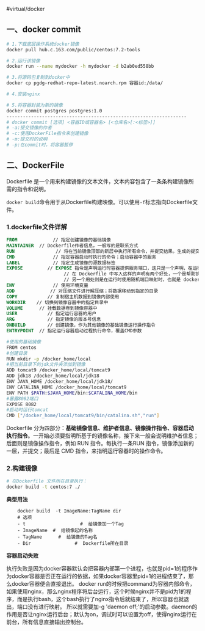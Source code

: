 #virtual/docker

## 一、docker commit
```bash
# 1.下载底层操作系统docker镜像
docker pull hub.c.163.com/public/centos:7.2-tools

# 2.运行该镜像
docker run --name mydocker -h mydocker -d b2ab0ed558bb

# 3.将源码包复制到docker中
docker cp pgdg-redhat-repo-latest.noarch.rpm 容器id:/data/

# 4.安装nginx

# 5.将容器封装为新的镜像
docker commit postgres postgres:1.0
------------------------------------------------------------------
# docker commit [选项] <容器ID或容器名> [<仓库名>[:<标签>]]
# -a:提交镜像的作者
# -c:使用DockerFile指令来创建镜像
# -m:提交时的说明
# -p:在commit时，将容器暂停
```




## 二、DockerFile

Dockerfile 是一个用来构建镜像的文本文件，文本内容包含了一条条构建镜像所需的指令和说明。

`docker build`命令用于从Dockerfile构建映像。可以使用`-f`标志指向Dockerfile文件。

### 1.dockerfile文件详解

```dockerfile
FROM             // 指定创建镜像的基础镜像
MAINTAINER  // Dockerfile作者信息，一般写的是联系方式
RUN               // 将在当前镜像顶部的新层中执行所有命令，并提交结果。生成的提交镜像将用于 Dockerfile 中的下一步
CMD              // 指定容器启动时执行的命令；启动容器中的服务
LABEL            // 指定生成镜像的源数据标签
EXPOSE         // EXPOSE 指令是声明运行时容器提供服务端口，这只是一个声明，在运行时并不会因为这个声明应用就会开启这个端口的服务。
                     // 在 Dockerfile 中写入这样的声明有两个好处，一个是帮助镜像使用者理解这个镜像服务的守护端口，以方便配置映射；
                     // 另一个用处则是在运行时使用随机端口映射时，也就是 docker run -P时，会自动随机映射 EXPOSE 的端口
ENV              // 使用环境变量
ADD             // 对压缩文件进行解压缩；将数据移动到指定的目录
COPY           // 复制宿主机数据到镜像内部使用
WORKDIR    // 切换到镜像容器中的指定目录中
VOLUME      // 挂载数据卷到镜像容器中
USER           // 指定运行容器的用户
ARG            // 指定镜像的版本号信息
ONBUILD        // 创建镜像，作为其他镜像的基础镜像运行操作指令
ENTRYPOINT  // 指定运行容器启动过程执行命令，覆盖CMD参数
```

```bash
#使用的基础镜像
FROM centos
#创建目录
RUN mkdir -p /docker_home/local
#把当前目录下的jdk文件夹添加到镜像
ADD tomcat9 /docker_home/local/tomcat9
ADD jdk18 /docker_home/local/jdk18
ENV JAVA_HOME /docker_home/local/jdk18/
ENV CATALINA_HOME /docker_home/local/tomcat9
ENV PATH $PATH:$JAVA_HOME/bin:$CATALINA_HOME/bin
#暴露8082端口
EXPOSE 8082
#启动时运行tomcat
CMD ["/docker_home/local/tomcat9/bin/catalina.sh","run"]
```

Dockerfile 分为四部分：**基础镜像信息、维护者信息、镜像操作指令、容器启动执行指令**。一开始必须要指明所基于的镜像名称，接下来一般会说明维护者信息；后面则是镜像操作指令，例如 RUN 指令。每执行一条RUN 指令，镜像添加新的一层，并提交；最后是 CMD 指令，来指明运行容器时的操作命令。

### 2.构建镜像

```bash
# 在Dockerfile 文件所在目录执行：
docker build -t centos:7 ./
```

**典型用法**
```docker
    docker build  -t ImageName:TagName dir
    # 选项 
    - t                    #  给镜像加一个Tag
    - ImageName  #  给镜像起的名称
    - TagName      #  给镜像的Tag名
    - Dir                #  Dockerfile所在目录
```


**容器启动失败**

执行失败是因为docker容器默认会把容器内部第一个进程，也就是pid=1的程序作为docker容器是否正在运行的依据，如果docker容器里pid=1的进程结束了，那么docker容器便会直接退出。
docker run的时候把command为容器内部命令，如果使用nginx，那么nginx程序将后台运行，这个时候nginx并不是pid为1的程序，而是执行bash，这个bash执行了nginx指令后就结束了，所以容器也就退出，端口没有进行映射。
所以就需要加-g 'daemon off;'的启动参数。daemon的作用是否让nginx运行后台；默认为on，调试时可以设置为off，使得nginx运行在前台，所有信息直接输出控制台。
